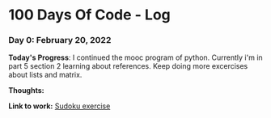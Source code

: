 # 100 Days Of Code - Log

### Day 0: February 20, 2022


**Today's Progress**: I continued the mooc program of python. Currently i'm in part 5 section 2 learning about references. Keep doing more excercises about lists and matrix.

**Thoughts:** 

**Link to work:** [Sudoku exercise](https://github.com/triciappa/Python-Programming-MOOC/blob/main/Part%205/Exercise%202.3.py)

 

